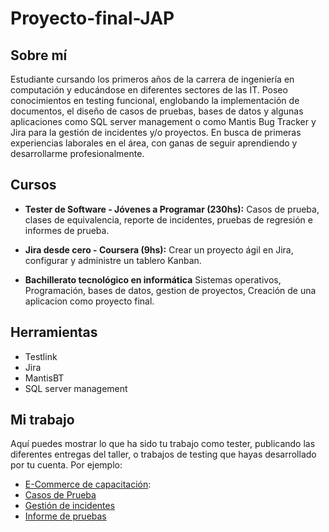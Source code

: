 # Proyecto-final-JAP
## Sobre mí
Estudiante cursando los primeros años de la carrera de ingeniería en computación y educándose en diferentes sectores de las IT. Poseo conocimientos en testing funcional, englobando la implementación de documentos, el diseño de casos de pruebas, bases de datos y algunas aplicaciones como SQL server management o como Mantis Bug Tracker y Jira para la gestión de incidentes y/o proyectos. En busca de primeras experiencias laborales en el área, con ganas de seguir aprendiendo y desarrollarme profesionalmente.

## Cursos
* **Tester de Software - Jóvenes a Programar (230hs):**
  Casos de prueba, clases de equivalencia, reporte de incidentes, pruebas de regresión e informes de prueba.
  
* **Jira desde cero - Coursera (9hs):**
  Crear un proyecto ágil en Jira, configurar y administre un tablero Kanban.
  
* **Bachillerato tecnológico en informática**
  Sistemas operativos, Programación, bases de datos, gestion de proyectos, Creación de una aplicacion como proyecto final.

## Herramientas
* Testlink
* Jira
* MantisBT
* SQL server management

## Mi trabajo
Aquí puedes mostrar lo que ha sido tu trabajo como tester, publicando las diferentes entregas del taller, o trabajos de testing que hayas desarrollado por tu cuenta. Por ejemplo:

  * [E-Commerce de capacitación](https://japceibal.github.io/e-mercado-TESTING/index.html):
  * [Casos de Prueba](https://docs.google.com/spreadsheets/d/1YuzuQBtpkicx9QjoNPeRafTh5SX-sE8i)
  * [Gestión de incidentes](https://docs.google.com/spreadsheets/d/1Y2IfX8plkKe9kDrtv0B0tfbvMQZhV7Pv)
  * [Informe de pruebas](https://docs.google.com/document/d/1VP4W9pzRynxyccHLQNZ5z3NKUZSpJk4g)
